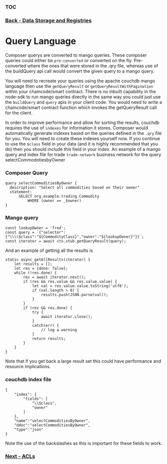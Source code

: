 ### [TOC](./TOC.md)
### [Back - Data Storage and Registries](./datastorage.md)

# Query Language
Composer querys are converted to mango queries. These composer queries could either be `pre-converted` or converted on the fly. Pre-converted where the ones that were stored in the .qry file, whereas use of the buildQuery api call would convert the given query to a mango query. 

You will need to recreate your queries using the apache couchdb mango language then use the `getQueryResult` or `getQueryResultWithPagination` within your chaincode/smart contract. There is no inbuilt capability in the node-sdk to run mango queries directly in the same way you could just use the `buildQuery` and `query` apis in your client code. You would need to write a chaincode/smart contract function which invokes the getQueryResult call for the client.

In order to improve performance and allow for sorting the results, couchdb requires the use of `indexes` for information it stores. Composer would automatically generate indexes based on the queries defined in the `.qry` file for you. You will need to create these indexes yourself now. If you continue to use the `$class` field in your data (and it is highly recommended that you do) then you should include this field in your index. 
An example of a mango query and index file for trade `trade-network` business network for the query selectCommodotiesbyOwner

### Composer Query
```
query selectCommoditiesByOwner {
  description: "Select all commodities based on their owner"
  statement:
      SELECT org.example.trading.Commodity
          WHERE (owner == _$owner)
}
```

### Mango query
```
const lookupOwner = 'fred';
const query = `{"selector":{"\\\\$class":"${CommodityClass}","owner":"${lookupOwner}"}}`;
const iterator = await ctx.stub.getQueryResult(query);
```

And an example of getting all the results is

```
static async getAllResults(iterator) {
    let results = [];
    let res = {done: false};
    while (!res.done) {
        res = await iterator.next();
        if (res && res.value && res.value.value) {
            let val = res.value.value.toString('utf8');
            if (val.length > 0) {
                results.push(JSON.parse(val));
            }
        }
        if (res && res.done) {
            try {
                await iterator.close();
            }
            catch(err) {
                // log a warning
            }
            return results;
        }
    }
}
```

Note that if you get back a large result set this could have performance and resource implications.


### couchdb index file
```
{
    "index": {
        "fields": [
            "\\$class",
            "owner"
        ]
    },
    "name":"selectCommoditiesByOwner",
    "ddoc":"selectCommoditiesByOwner",
    "type":"json"
}
```
Note the use of the backslashes as this is important for these fields to work.

### [Next - ACLs](./acls.md)